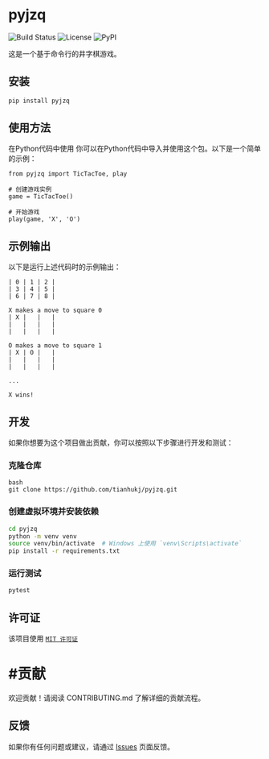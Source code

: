 # pyjzq

![Build Status](https://github.com/tianhukj/pyjzq/actions/workflows/python-package.yml/badge.svg)
![License](https://img.shields.io/github/license/tianhukj/pyjzq)
![PyPI](https://img.shields.io/pypi/v/pyjzq)

这是一个基于命令行的井字棋游戏。

## 安装

```bash
pip install pyjzq
```

## 使用方法
在Python代码中使用
你可以在Python代码中导入并使用这个包。以下是一个简单的示例：

```
from pyjzq import TicTacToe, play

# 创建游戏实例
game = TicTacToe()

# 开始游戏
play(game, 'X', 'O')
```

## 示例输出
以下是运行上述代码时的示例输出：

```
| 0 | 1 | 2 |
| 3 | 4 | 5 |
| 6 | 7 | 8 |

X makes a move to square 0
| X |   |   |
|   |   |   |
|   |   |   |

O makes a move to square 1
| X | O |   |
|   |   |   |
|   |   |   |

...

X wins!
```


## 开发
如果你想要为这个项目做出贡献，你可以按照以下步骤进行开发和测试：

### 克隆仓库
```
bash
git clone https://github.com/tianhukj/pyjzq.git
```
### 创建虚拟环境并安装依赖
```bash
cd pyjzq
python -m venv venv
source venv/bin/activate  # Windows 上使用 `venv\Scripts\activate`
pip install -r requirements.txt
```

### 运行测试
```bash
pytest
```

## 许可证
该项目使用 [`MIT 许可证`](LICENSE)

# #贡献
欢迎贡献！请阅读 CONTRIBUTING.md 了解详细的贡献流程。

## 反馈
如果你有任何问题或建议，请通过 [Issues](https://github.com/tianhukj/pyjzq/issues) 页面反馈。
